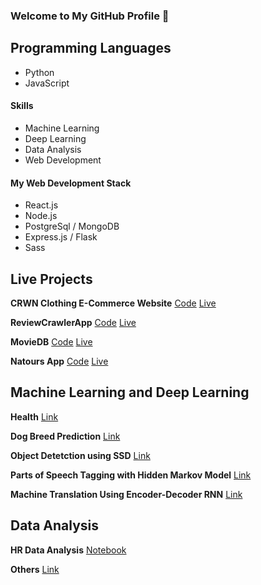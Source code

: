 ### Welcome to My GitHub Profile 👋


## Programming Languages 
- Python 
- JavaScript

#### Skills
- Machine Learning
- Deep Learning
- Data Analysis
- Web Development

#### My Web Development Stack 
- React.js
- Node.js
- PostgreSql / MongoDB
- Express.js / Flask
- Sass

## Live Projects 

**CRWN Clothing E-Commerce Website** 
[Code](https://github.com/VishwasMore/crwn-clothings)
[Live](https://epic-villani-eafb61.netlify.app)

**ReviewCrawlerApp**
[Code](https://github.com/VishwasMore/ReviewCrawlerApp)
[Live](https://review-crawler-app.herokuapp.com)

**MovieDB** 
[Code](https://github.com/VishwasMore/reactmoviesdb)
[Live](https://sleepy-austin-ee6b87.netlify.app)

**Natours App** 
[Code](https://github.com/VishwasMore/Natours)
[Live](https://nervous-lalande-7ee975.netlify.app)

## Machine Learning and Deep Learning

**Health**
[Link](https://github.com/VishwasMore/Health-App)

**Dog Breed Prediction**
[Link](https://github.com/VishwasMore/Dog-Breed-Detection)

**Object Detetction using SSD**
[Link](https://github.com/VishwasMore/object-detection-SSD)

**Parts of Speech Tagging with Hidden Markov Model**
[Link](https://github.com/VishwasMore/parts-of-speech-tagging)

**Machine Translation Using Encoder-Decoder RNN** 
[Link](https://github.com/VishwasMore/machine-translation)

## Data Analysis

**HR Data Analysis**
[Notebook](https://github.com/VishwasMore/HR-Data-Analysis-and-Prediction/blob/master/HR-Analysis-Prediction-Visualization.ipynb)

**Others**
[Link](https://github.com/VishwasMore/Exploratory-Data-Analysis)
